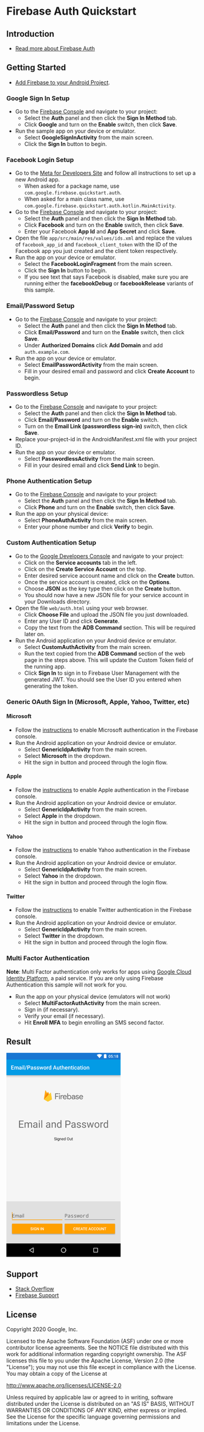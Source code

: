 Firebase Auth Quickstart
==============================

Introduction
------------

- [Read more about Firebase Auth](https://firebase.google.com)

Getting Started
---------------

- [Add Firebase to your Android Project](https://firebase.google.com/docs/android/setup).


### Google Sign In Setup

- Go to the [Firebase Console][fir-console] and navigate to your project:
  - Select the **Auth** panel and then click the **Sign In Method** tab.
  - Click **Google** and turn on the **Enable** switch, then click **Save**.
- Run the sample app on your device or emulator.
    - Select **GoogleSignInActivity** from the main screen.
    - Click the **Sign In** button to begin.


### Facebook Login Setup

- Go to the [Meta for Developers Site](https://developers.facebook.com) and follow all
  instructions to set up a new Android app.
  - When asked for a package name, use
  `com.google.firebase.quickstart.auth`.
  - When asked for a main class name,
  use `com.google.firebase.quickstart.auth.kotlin.MainActivity`.
- Go to the [Firebase Console][fir-console] and navigate to your project:
  - Select the **Auth** panel and then click the **Sign In Method** tab.
  - Click **Facebook** and turn on the **Enable** switch, then click **Save**.
  - Enter your Facebook **App Id** and **App Secret** and click **Save**.
- Open the file `app/src/main/res/values/ids.xml` and replace the values of `facebook_app_id` and `facebook_client_token` with the ID of the Facebook app you just created and the client token respectively.
- Run the app on your device or emulator.
    - Select the **FacebookLoginFragment** from the main screen.
    - Click the **Sign In** button to begin.
    - If you see text that says Facebook is disabled, make sure you are running
      either the **facebookDebug** or **facebookRelease** variants of this sample.

### Email/Password Setup

- Go to the [Firebase Console][fir-console] and navigate to your project:
  - Select the **Auth** panel and then click the **Sign In Method** tab.
  - Click **Email/Password** and turn on the **Enable** switch, then click **Save**.
  - Under **Authorized Domains** click **Add Domain** and add `auth.example.com`.
- Run the app on your device or emulator.
    - Select **EmailPasswordActivity** from the main screen.
    - Fill in your desired email and password and click **Create Account** to begin.

### Passwordless Setup

- Go to the [Firebase Console][fir-console] and navigate to your project:
  - Select the **Auth** panel and then click the **Sign In Method** tab.
  - Click **Email/Password** and turn on the **Enable** switch. 
  - Turn on the **Email Link (passwordless sign-in)** switch, then click **Save**.
- Replace your-project-id in the AndroidManifest.xml file with your project ID.
- Run the app on your device or emulator.
    - Select **PasswordlessActivity** from the main screen.
    - Fill in your desired email and click **Send Link** to begin.


### Phone Authentication Setup

- Go to the [Firebase Console][fir-console] and navigate to your project:
  - Select the **Auth** panel and then click the **Sign In Method** tab.
  - Click **Phone** and turn on the **Enable** switch, then click **Save**.
- Run the app on your physical device:
    - Select **PhoneAuthActivity** from the main screen.
    - Enter your phone number and click **Verify** to begin.

### Custom Authentication Setup

- Go to the [Google Developers Console](https://console.developers.google.com/project) and navigate to your project:
    - Click on the **Service accounts** tab in the left.
    - Click on the **Create Service Account** on the top.
    - Enter desired service account name and click on the **Create** button.
    - Once the service account is created, click on the **Options**.
    - Choose **JSON** as the key type then click on the **Create** button.
    - You should now have a new JSON file for your service account in your Downloads directory.
- Open the file `web/auth.html` using your web browser.
    - Click **Choose File** and upload the JSON file you just downloaded.
    - Enter any User ID and click **Generate**.
    - Copy the text from the **ADB Command** section. This will be required later on.
- Run the Android application on your Android device or emulator.
    - Select **CustomAuthActivity** from the main screen.
    - Run the text copied from the **ADB Command** section of the web page in the steps above. This will update the Custom Token field of the running app.
    - Click **Sign In** to sign in to Firebase User Management with the generated JWT. You should
      see the User ID you entered when generating the token.

### Generic OAuth Sign In (Microsoft, Apple, Yahoo, Twitter, etc)

#### Microsoft

- Follow the [instructions](https://firebase.google.com/docs/auth/android/microsoft-oauth#before_you_begin)
  to enable Microsoft authentication in the Firebase console.
- Run the Android application on your Android device or emulator.
    - Select **GenericIdpActivity** from the main screen.
    - Select **Microsoft** in the dropdown.
    - Hit the sign in button and proceed through the login flow.

#### Apple

- Follow the [instructions](https://firebase.google.com/docs/auth/android/apple-oauth#before_you_begin)
  to enable Apple authentication in the Firebase console.
- Run the Android application on your Android device or emulator.
    - Select **GenericIdpActivity** from the main screen.
    - Select **Apple** in the dropdown.
    - Hit the sign in button and proceed through the login flow.

#### Yahoo

- Follow the [instructions](https://firebase.google.com/docs/auth/android/yahoo-oauth#before_you_begin)
  to enable Yahoo authentication in the Firebase console.
- Run the Android application on your Android device or emulator.
    - Select **GenericIdpActivity** from the main screen.
    - Select **Yahoo** in the dropdown.
    - Hit the sign in button and proceed through the login flow.

#### Twitter

- Follow the [instructions](https://firebase.google.com/docs/auth/android/twitter-login#before_you_begin)
  to enable Twitter authentication in the Firebase console.
- Run the Android application on your Android device or emulator.
    - Select **GenericIdpActivity** from the main screen.
    - Select **Twitter** in the dropdown.
    - Hit the sign in button and proceed through the login flow.

### Multi Factor Authentication

**Note**: Multi Factor authentication only works for apps using
[Google Cloud Identity Platform](https://cloud.google.com/identity-platform/docs/android/mfa),
a paid service. If you are only using Firebase Authentication this sample will not work for you.

- Run the app on your physical device (emulators will not work)
    - Select **MultiFactorAuthActivity** from the main screen.
    - Sign in (if necessary).
    - Verify your email (if necessary).
    - Hit **Enroll MFA** to begin enrolling an SMS second factor.


Result
-----------
<img src="app/src/screen.png" height="534" width="300"/>

Support
-------

- [Stack Overflow](https://stackoverflow.com/questions/tagged/firebase-authentication)
- [Firebase Support](https://firebase.google.com/support/)

License
-------

Copyright 2020 Google, Inc.

Licensed to the Apache Software Foundation (ASF) under one or more contributor
license agreements.  See the NOTICE file distributed with this work for
additional information regarding copyright ownership.  The ASF licenses this
file to you under the Apache License, Version 2.0 (the "License"); you may not
use this file except in compliance with the License.  You may obtain a copy of
the License at

  http://www.apache.org/licenses/LICENSE-2.0

Unless required by applicable law or agreed to in writing, software
distributed under the License is distributed on an "AS IS" BASIS, WITHOUT
WARRANTIES OR CONDITIONS OF ANY KIND, either express or implied.  See the
License for the specific language governing permissions and limitations under
the License.

[fir-console]: https://console.firebase.google.com
